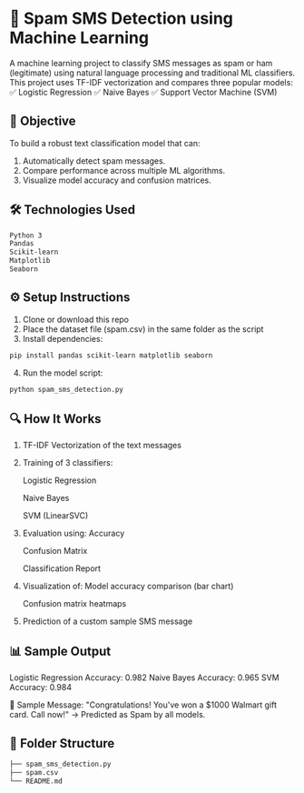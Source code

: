 # 📩 Spam SMS Detection using Machine Learning
A machine learning project to classify SMS messages as spam or ham (legitimate) using natural language processing and traditional ML classifiers. This project uses TF-IDF vectorization and compares three popular models:
✅ Logistic Regression
✅ Naive Bayes
✅ Support Vector Machine (SVM)

## 🧠 Objective
To build a robust text classification model that can:
1. Automatically detect spam messages.
2. Compare performance across multiple ML algorithms.
3. Visualize model accuracy and confusion matrices.

## 🛠️ Technologies Used
```bash
Python 3
Pandas
Scikit-learn
Matplotlib
Seaborn
```

## ⚙️ Setup Instructions
1. Clone or download this repo
2. Place the dataset file (spam.csv) in the same folder as the script
3. Install dependencies:
```bash
pip install pandas scikit-learn matplotlib seaborn
```
4. Run the model script:
```bash
python spam_sms_detection.py
```

## 🔍 How It Works
1. TF-IDF Vectorization of the text messages

2. Training of 3 classifiers:

   Logistic Regression

   Naive Bayes

   SVM (LinearSVC)

3. Evaluation using:
   Accuracy

   Confusion Matrix

   Classification Report

4. Visualization of:
   Model accuracy comparison (bar chart)

   Confusion matrix heatmaps

5. Prediction of a custom sample SMS message

## 📊 Sample Output
Logistic Regression Accuracy: 0.982 Naive Bayes Accuracy: 0.965 SVM Accuracy: 0.984

📩 Sample Message: "Congratulations! You've won a $1000 Walmart gift card. Call now!" → Predicted as Spam by all models.

## 📌 Folder Structure
```bash
├── spam_sms_detection.py
├── spam.csv
└── README.md
```
